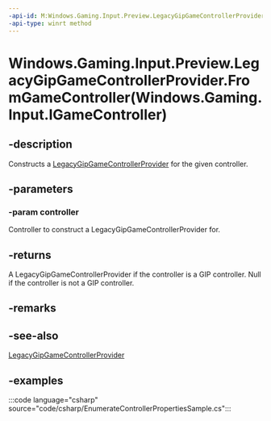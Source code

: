 ```yaml
---
-api-id: M:Windows.Gaming.Input.Preview.LegacyGipGameControllerProvider.FromGameController(Windows.Gaming.Input.IGameController)
-api-type: winrt method
---
```


# Windows.Gaming.Input.Preview.LegacyGipGameControllerProvider.FromGameController(Windows.Gaming.Input.IGameController)

<!--
public static Windows.Gaming.Input.Preview.LegacyGipGameControllerProvider FromGameController (Windows.Gaming.Input.IGameController controller);
-->

## -description

Constructs a [LegacyGipGameControllerProvider](legacygipgamecontrollerprovider.md) for the given controller.

## -parameters

### -param controller

Controller to construct a LegacyGipGameControllerProvider for.

## -returns

A LegacyGipGameControllerProvider if the controller is a GIP controller. Null if the controller is not a GIP controller.

## -remarks

## -see-also

[LegacyGipGameControllerProvider](legacygipgamecontrollerprovider.md)

## -examples

:::code language="csharp" source="code/csharp/EnumerateControllerPropertiesSample.cs":::
